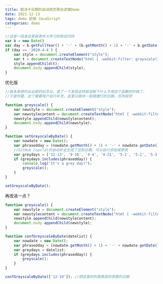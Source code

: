 ```yaml
---
title: 取决于日期的自动网页黑白滤镜Demo
date: 2021-12-13
tags: demo 前端 JavaScript
categories: demo
---
```


```javascript
//这是一段来自某省青年大学习的陈旧代码
var b = new Date()
var day = b.getFullYear() + '-' + (b.getMonth() + 1) + '-' + b.getDate()
if (day == '2020-4-4') {
    var style = document.createElement("style");
    var t = document.createTextNode("html { -webkit-filter: grayscale(100%);-moz-filter: grayscale(100%);-ms-filter: grayscale(100%);-o-filter: grayscale(100%);filter: grayscale(100%);filter: gray; }");
    style.appendChild(t);
    document.body.appendChild(style);
}
```

优化版

```javascript
//我本来想列出全部的纪念日，查了一下发现这样就没剩下什么不用这个函数的时候了，
//于是作罢，这个需要用户自行补充，这里只提供一些随便打的日期，仅供观赏

function greyscale() {
    var newstyle = document.createElement("style");
    var newstylecontent = document.createTextNode("html { -webkit-filter: grayscale(100%);-moz-filter: grayscale(100%);-ms-filter: grayscale(100%);-o-filter: grayscale(100%);filter: grayscale(100%);filter: gray; }");
    newstyle.appendChild(newstylecontent);
    document.body.appendChild(newstyle);
}

function setGreyscaleByDate() {
    var nowdate = new Date();
    var phrasedday = (nowdate.getMonth() + 1) + '-' + nowdate.getDate();
    //GitHub Copilot的自动补全生成了这些日期，可以自行添加或修改
    var greydays = ['12-13', '9-18', '4-4', '4-21', '5-1', '5-2', '5-3', '5-4', '5-5', '5-6', '5-7', '5-8', '5-9', '5-10', '5-11', '5-12', '5-13', '5-14', '5-15', '5-16', '5-17', '5-18', '5-19', '5-20', '5-21', '5-22', '5-23', '5-24', '5-25', '5-26', '5-27', '5-28', '5-29', '5-30', '5-31', '6-1', '6-2', '6-3', '6-4', '6-5', '6-6', '6-7', '6-8', '6-9', '6-10', '6-11', '6-12', '6-13', '6-14', '6-15', '6-16', '6-17', '6-18', '6-19', '6-20', '6-21', '6-22', '6-23', '6-24', '6-25', '6-26', '6-27', '6-28', '6-29', '6-30', '7-1', '7-2', '7-3', '7-4', '7-5', '7-6', '7-7', '7-8', '7-9', '7-10', '7-11', '7-12', '7-13', '7-14', '7-15', '7-16', '7-17', '7-18', '7-19', '7-20', '7-21', '7-22', '7-23', '7-24', '7-25', '7-26', '7-27', '7-28', '7-29', '7-30', '7-31', '8-1', '8-2', '8-3', '8-4', '8-5', '8-6', '8-7', '8-8'];
    if (greydays.includes(phrasedday)) {
        console.log("It's a grey day!");
        greyscale();
    }
}

setGreyscaleByDate();
```

再改进一点？

```javascript
function greyscale() {
    var newstyle = document.createElement("style");
    var newstylecontent = document.createTextNode("html { -webkit-filter: grayscale(100%);-moz-filter: grayscale(100%);-ms-filter: grayscale(100%);-o-filter: grayscale(100%);filter: grayscale(100%);filter: gray; }");
    newstyle.appendChild(newstylecontent);
    document.body.appendChild(newstyle);
}

function confGreyscaleByDate(datelist) {
    var nowdate = new Date();
    var phrasedday = (nowdate.getMonth() + 1) + '-' + nowdate.getDate();
    var greydays = datelist;
    if (greydays.includes(phrasedday)) {
        greyscale();
    }
}

confGreyscaleByDate(['12-19']); //把这里的列表换成你想要的日期
```


<script>
//我本来想列出全部的纪念日，查了一下发现这样就没剩下什么不用这个函数的时候了，
//于是作罢，这个需要用户自行补充，这里只提供一些随便打的日期，仅供观赏

function greyscale() {
    var newstyle = document.createElement("style");
    var newstylecontent = document.createTextNode("html { -webkit-filter: grayscale(100%);-moz-filter: grayscale(100%);-ms-filter: grayscale(100%);-o-filter: grayscale(100%);filter: grayscale(100%);filter: gray; }");
    newstyle.appendChild(newstylecontent);
    document.body.appendChild(newstyle);
}

function setGreyscaleByDate() {
    var nowdate = new Date();
    var phrasedday = (nowdate.getMonth() + 1) + '-' + nowdate.getDate();
    //GitHub Copilot的自动补全生成了这些日期，可以自行添加或修改
    var greydays = ['12-13', '9-18', '4-4', '4-21', '5-1', '5-2', '5-3', '5-4', '5-5', '5-6', '5-7', '5-8', '5-9', '5-10', '5-11', '5-12', '5-13', '5-14', '5-15', '5-16', '5-17', '5-18', '5-19', '5-20', '5-21', '5-22', '5-23', '5-24', '5-25', '5-26', '5-27', '5-28', '5-29', '5-30', '5-31', '6-1', '6-2', '6-3', '6-4', '6-5', '6-6', '6-7', '6-8', '6-9', '6-10', '6-11', '6-12', '6-13', '6-14', '6-15', '6-16', '6-17', '6-18', '6-19', '6-20', '6-21', '6-22', '6-23', '6-24', '6-25', '6-26', '6-27', '6-28', '6-29', '6-30', '7-1', '7-2', '7-3', '7-4', '7-5', '7-6', '7-7', '7-8', '7-9', '7-10', '7-11', '7-12', '7-13', '7-14', '7-15', '7-16', '7-17', '7-18', '7-19', '7-20', '7-21', '7-22', '7-23', '7-24', '7-25', '7-26', '7-27', '7-28', '7-29', '7-30', '7-31', '8-1', '8-2', '8-3', '8-4', '8-5', '8-6', '8-7', '8-8'];
    if (greydays.includes(phrasedday)) {
        console.log("It's a grey day!");
        greyscale();
    }
}

setGreyscaleByDate();
</script>

